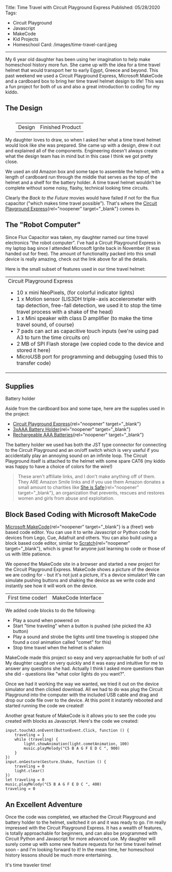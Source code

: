 Title: Time Travel with Circuit Playground Express
Published: 05/28/2020
Tags: 
  - Circuit Playground
  - Javascript
  - MakeCode
  - Kid Projects
  - Homeschool
Card: /images/time-travel-card.jpeg
---

My 6 year old daughter has been using her imagination to help make homeschool history more fun. She came up with the idea for a time travel helmet that would transport her to early Egypt, Greece and beyond. This past weekend we used a Circuit Playground Express, Microsoft MakeCode and a cardboard box to bring her time travel helmet design to life! This was a fun project for both of us and also a great introduction to coding for my kiddo. 

## The Design

<table style="float:right; padding-left: 2rem;">
<tr>
<td v-align="middle" align="center">
<?# CaptionImageRight Src="/images/helmet-design.jpg" ?>Design<?#/CaptionImageRight ?>
</td>
<td v-align="middle" align="center">
<?# CaptionImageRight Src="/images/helmet-complete.jpg" ?>Finished Product<?#/CaptionImageRight ?>
</td>
</tr>
</table>  
My daughter loves to draw, so when I asked her what a time travel helmet would look like she was prepared. She came up with a design, drew it out and explained all of the components. Engineering doesn't always create what the design team has in mind but in this case I think we got pretty close.

We used an old Amazon box and some tape to assemble the helmet, with a length of cardboard run through the middle that serves as the top of the helmet and a shelf for the battery holder. A time travel helmet wouldn't be complete without some noisy, flashy, technical looking time circuits. 

Clearly the _Back to the Future_ movies would have failed if not for the flux capacitor ("which makes time travel possible"). That's where the [Circuit Playground Express](https://smile.amazon.com/Adafruit-Circuit-Playground-Express/dp/B0764NQ1WW/?ref=smi_se_dshb_sn_smi&ein=22-3886094&ref_=smi_chpf_redirect&ref_=smi_ext_ch_22-3886094_cl){rel="noopener" 
target="_blank"} comes in. 

## The "Robot Computer"

Since Flux Capacitor was taken, my daughter named our time travel electronics "the robot computer". I've had a Circuit Playground Express in my laptop bag since I attended Microsoft Ignite back in November (it was handed out for free). The amount of functionality packed into this small device is really amazing, check out the link above for all the details.  

Here is the small subset of features used in our time travel helmet:
<table>
<tr>
<td><?# CaptionImageLeft Src="/images/cpx.jpg" ?>Circuit Playground Express<?#/CaptionImageLeft ?>

<ul class="spaced">
<li> 10 x mini NeoPixels, (for colorful indicator lights)

<li>  1 x Motion sensor (LIS3DH triple-axis accelerometer with tap detection, free-fall detection, we used it to stop the time travel process with a shake of the head)

<li>  1 x Mini speaker with class D amplifier (to make the time travel sound, of course)

<li>  7 pads can act as capacitive touch inputs (we're using pad A3 to turn the time circuits on)

<li>  2 MB of SPI Flash storage (we copied code to the device and stored it here)

<li>  MicroUSB port for programming and debugging (used this to transfer code)  

</ul>
</td></tr>
</table>

## Supplies
<?# CaptionImageRight Src="/images/cpx-battery.jpg"?>Battery holder<?#/CaptionImageRight ?>
Aside from the cardboard box and some tape, here are the supplies used in the project:

  * [Circuit Playground Express](https://smile.amazon.com/Adafruit-Circuit-Playground-Express/dp/B0764NQ1WW/?ref=smi_se_dshb_sn_smi&ein=22-3886094&ref_=smi_chpf_redirect&ref_=smi_ext_ch_22-3886094_cl){rel="noopener" target="_blank"}
  * [3xAAA Battery Holder](https://smile.amazon.com/Low-Voltage-Power-Solutions-Decorations/dp/B07M7Q4GXN/?ref=smi_se_dshb_sn_smi&ein=22-3886094&ref_=smi_chpf_redirect&ref_=smi_ext_ch_22-3886094_cl){rel="noopener" target="_blank"} 
  * [Rechargeable AAA Batteries](https://smile.amazon.com/Energizer-Rechargeable-Batteries-Pre-Charged-Recharge/dp/B000BESLQK/?ref=smi_se_dshb_sn_smi&ein=22-3886094&ref_=smi_chpf_redirect&ref_=smi_ext_ch_22-3886094_cl){rel="noopener" target="_blank"}

The battery holder we used has both the JST type connector for connecting to the Circuit Playground and an on/off switch which is very useful if you accidentally play an annoying sound on an infinite loop. The Circuit Playground itself is attached to the helmet with some spare CAT6 (my kiddo was happy to have a choice of colors for the wire!)  



> These aren't affiliate links, and I don't make anything off of them. They ARE Amazon Smile links and if you use them Amazon donates a small amount to charities like [She is Safe](https://sheissafe.org/){rel="noopener" target="_blank"}, an organization that prevents, rescues and restores women and girls from abuse and exploitation.

## Block Based Coding with Microsoft MakeCode

[Microsoft MakeCode](https://makecode.com){rel="noopener" target="_blank"} is a (free!) web based code editor. You can use it to write Javascript or Python code for devices from Lego, Cue, Adafruit and others. You can also build using a block based code editor, similar to [Scratch](https://scratch.mit.edu/){rel="noopener" target="_blank"}, which is great for anyone just learning to code or those of us with little patience. 

We opened the MakeCode site in a browser and started a new project for the Circuit Playground Express. MakeCode shows a picture of the device we are coding for - but it's not just a picture, it's a device simulator! We can simulate pushing buttons and shaking the device as we write code and instantly see how it will work on the device.

<table >
<tr>
<td v-align="middle" align="center">
<?# CaptionImage Src="/images/makecode-mavis.jpg" ?>First time coder!<?#/CaptionImage ?>
</td>
<td v-align="middle" align="center">
<?# CaptionImage Src="/images/makecode-blocks.png" ?>MakeCode Interface<?#/CaptionImage ?>
</td>
</tr>
</table>  

We added code blocks to do the following:

* Play a sound when powered on
* Start "time traveling" when a button is pushed (she picked the A3 button)
* Play a sound and strobe the lights until time traveling is stopped (she found a cool animation called "comet" for this)
* Stop time travel when the helmet is shaken

MakeCode made this project so easy and very approachable for both of us! My daughter caught on very quickly and it was easy and intuitive for me to answer any questions she had. Actually I think I asked more questions than she did - questions like "what color lights do you want?". 

Once we had it working the way we wanted, we tried it out on the device simulator and then clicked download. All we had to do was plug the Circuit Playground into the computer with the included USB cable and drag and drop our code file over to the device. At this point it instantly rebooted and started running the code we created!

Another great feature of MakeCode is it allows you to see the code you created with blocks as Javascript. Here's the code we created:

```
input.touchA3.onEvent(ButtonEvent.Click, function () {
    traveling = 1
    while (traveling) {
        light.showAnimation(light.cometAnimation, 100)
        music.playMelody("C5 B A G F E D C ", 900)
    }
})
input.onGesture(Gesture.Shake, function () {
    traveling = 0
    light.clear()
})
let traveling = 0
music.playMelody("C5 B A G F E D C ", 400)
traveling = 0
```

## An Excellent Adventure

Once the code was completed, we attached the Circuit Playground and battery holder to the helmet, switched it on and it was ready to go. I'm really impressed with the Circuit Playground Express. It has a wealth of features, is totally approachable for beginners, and can also be programmed with Circuit Python and Javascript for more advanced use. My daughter will surely come up with some new feature requests for her time travel helmet soon - and I'm looking forward to it! In the mean time, her homeschool history lessons should be much more entertaining.  

<div style="align: left">
<?# CaptionImage Src="/images/mavis-helmet.jpg" ?>It's time traveler time!<?#/CaptionImage ?>
</div>

